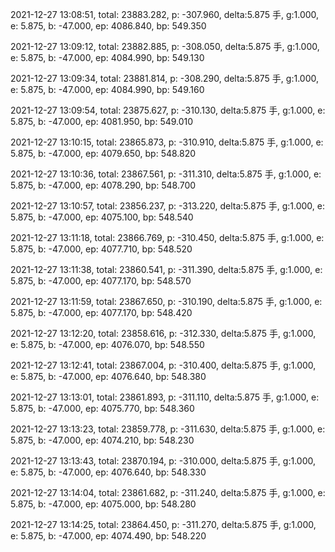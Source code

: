 2021-12-27 13:08:51, total: 23883.282, p: -307.960, delta:5.875 手, g:1.000, e: 5.875, b: -47.000, ep: 4086.840, bp: 549.350

2021-12-27 13:09:12, total: 23882.885, p: -308.050, delta:5.875 手, g:1.000, e: 5.875, b: -47.000, ep: 4084.990, bp: 549.130

2021-12-27 13:09:34, total: 23881.814, p: -308.290, delta:5.875 手, g:1.000, e: 5.875, b: -47.000, ep: 4084.990, bp: 549.160

2021-12-27 13:09:54, total: 23875.627, p: -310.130, delta:5.875 手, g:1.000, e: 5.875, b: -47.000, ep: 4081.950, bp: 549.010

2021-12-27 13:10:15, total: 23865.873, p: -310.910, delta:5.875 手, g:1.000, e: 5.875, b: -47.000, ep: 4079.650, bp: 548.820

2021-12-27 13:10:36, total: 23867.561, p: -311.310, delta:5.875 手, g:1.000, e: 5.875, b: -47.000, ep: 4078.290, bp: 548.700

2021-12-27 13:10:57, total: 23856.237, p: -313.220, delta:5.875 手, g:1.000, e: 5.875, b: -47.000, ep: 4075.100, bp: 548.540

2021-12-27 13:11:18, total: 23866.769, p: -310.450, delta:5.875 手, g:1.000, e: 5.875, b: -47.000, ep: 4077.710, bp: 548.520

2021-12-27 13:11:38, total: 23860.541, p: -311.390, delta:5.875 手, g:1.000, e: 5.875, b: -47.000, ep: 4077.170, bp: 548.570

2021-12-27 13:11:59, total: 23867.650, p: -310.190, delta:5.875 手, g:1.000, e: 5.875, b: -47.000, ep: 4077.170, bp: 548.420

2021-12-27 13:12:20, total: 23858.616, p: -312.330, delta:5.875 手, g:1.000, e: 5.875, b: -47.000, ep: 4076.070, bp: 548.550

2021-12-27 13:12:41, total: 23867.004, p: -310.400, delta:5.875 手, g:1.000, e: 5.875, b: -47.000, ep: 4076.640, bp: 548.380

2021-12-27 13:13:01, total: 23861.893, p: -311.110, delta:5.875 手, g:1.000, e: 5.875, b: -47.000, ep: 4075.770, bp: 548.360

2021-12-27 13:13:23, total: 23859.778, p: -311.630, delta:5.875 手, g:1.000, e: 5.875, b: -47.000, ep: 4074.210, bp: 548.230

2021-12-27 13:13:43, total: 23870.194, p: -310.000, delta:5.875 手, g:1.000, e: 5.875, b: -47.000, ep: 4076.640, bp: 548.330

2021-12-27 13:14:04, total: 23861.682, p: -311.240, delta:5.875 手, g:1.000, e: 5.875, b: -47.000, ep: 4075.000, bp: 548.280

2021-12-27 13:14:25, total: 23864.450, p: -311.270, delta:5.875 手, g:1.000, e: 5.875, b: -47.000, ep: 4074.490, bp: 548.220